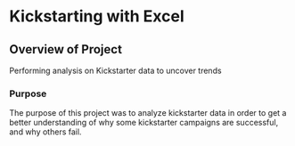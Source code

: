 # Kickstarting with Excel

## Overview of Project
Performing analysis on Kickstarter data to uncover trends

### Purpose
The purpose of this project was to analyze kickstarter data in order to get a better understanding of why some kickstarter campaigns are successful, and why others fail. 

